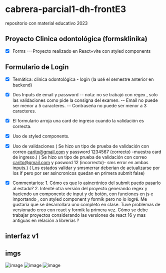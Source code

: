 # cabrera-parcial1-dh-frontE3
repositorio con material educativo 2023

## Proyecto Clinica odontológica (formsklinika)
- [x] Forms
---Proyecto realizado en React+vite con styled components 

## Formulario de Login 
- [X] Temática: clinica odontológica - login (la usé el semestre anterior en backend)
- [x] Dos Inputs de email y password
  -- nota: no se trabajó con regex , solo las validaciones como pide la consigna del examen.
     -- Email no puede ser menor a 5 caracteres.
     -- Contraseña no puede ser menor a 3 caracteres.
- [x] El formulario arroja una card de ingreso cuando la validación es correcta.  
- [x] Uso de styled components.
- [X] Uso de validaciones ( Se hizo un tipo de prueba de validación con correo carito@gmail.com y password 1234567 (correcto) -muestra card de ingreso.)
                          ( Se hizo un tipo de prueba de validación con correo carito@gmail.com y pasword 12 (incorrecto)- sms error en ambas inputs.) 
                          ( Los estados validar y smsmerrar deberian de actualizarse por los if pero por ser asincronicos quedan en primera submit false)
 
 - [X] Commentarios: 1. Cómo es que lo asincrónico del submit puedo pasarlo al estado? 2. Intenté otra versión del proyecto generando regex y haciendo un componente de input y de botón, con funciones en js e importando , con styled component y formik pero no lo logré. Me gustaría que se desarrollara uno completo en clase. 
 Tuve problemas de versionado creo con react y formik la primera vez. Cómo se debe trabajar proyectos considerando las versiones de react 16 y mas antiguas en relación a librerias ?




## interfaz v1

## imgs
![image](https://user-images.githubusercontent.com/93058053/224519598-8fb0da35-2209-4367-a3c9-2ad79c91e3ee.png)
![image](https://user-images.githubusercontent.com/93058053/224519653-8d2e41ee-15ed-4819-aa0e-fa744b3153c5.png)
![image](https://user-images.githubusercontent.com/93058053/224519677-cc797044-890f-42ae-ae2d-286635de562b.png)


